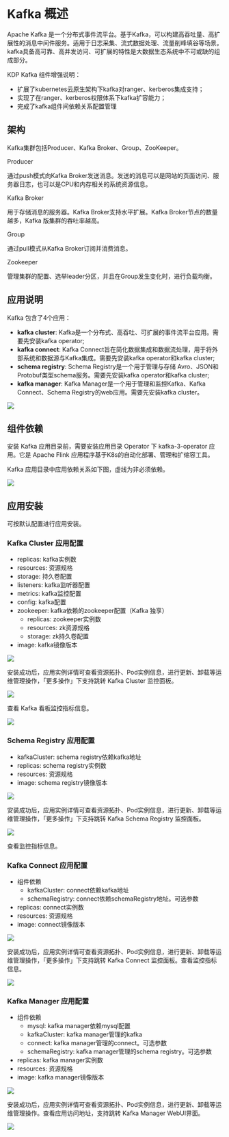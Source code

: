 
# Kafka 概述

Apache Kafka 是一个分布式事件流平台。基于Kafka，可以构建高吞吐量、高扩展性的消息中间件服务。适用于日志采集、流式数据处理、流量削峰填谷等场景。kafka具备高可靠、高并发访问、可扩展的特性是大数据生态系统中不可或缺的组成部分。

KDP Kafka 组件增强说明：

* 扩展了kubernetes云原生架构下kafka对ranger、kerberos集成支持；
* 实现了在ranger、kerberos权限体系下kafka扩容能力；
* 完成了kafka组件间依赖关系配置管理

## 架构

Kafka集群包括Producer、Kafka Broker、Group、ZooKeeper。

Producer

通过push模式向Kafka Broker发送消息。发送的消息可以是网站的页面访问、服务器日志，也可以是CPU和内存相关的系统资源信息。

Kafka Broker

用于存储消息的服务器。Kafka Broker支持水平扩展。Kafka Broker节点的数量越多，Kafka 版集群的吞吐率越高。

Group

通过pull模式从Kafka Broker订阅并消费消息。

Zookeeper

管理集群的配置、选举leader分区，并且在Group发生变化时，进行负载均衡。

## 应用说明

Kafka 包含了4个应用：

* **kafka cluster**: Kafka是一个分布式、高吞吐、可扩展的事件流平台应用。需要先安装kafka operator;
* **kafka connect**: Kafka Connect旨在简化数据集成和数据流处理，用于将外部系统和数据源与Kafka集成。需要先安装kafka operator和kafka cluster;
* **schema registry**: Schema Registry是一个用于管理与存储 Avro、JSON和Protobuf类型schema服务。需要先安装kafka operator和kafka cluster;
* **kafka manager**: Kafka Manager是一个用于管理和监控Kafka、Kafka Connect、Schema Registry的web应用。需要先安装kafka cluster。

<img src="./images/Overview-2024-03-25-17-27-01.png" />

## 组件依赖

安装 Kafka 应用目录前，需要安装应用目录 Operator 下 kafka-3-operator 应用。它是 Apache Flink 应用程序基于K8s的自动化部署、管理和扩缩容工具。

Kafka 应用目录中应用依赖关系如下图，虚线为非必须依赖。

<img src="./images/Overview-2024-03-25-17-51-14.png" />

## 应用安装

可按默认配置进行应用安装。

### Kafka Cluster 应用配置

* replicas: kafka实例数
* resources: 资源规格
* storage: 持久卷配置
* listeners: kafka监听器配置
* metrics: kafka监控配置
* config: kafka配置
* zookeeper: kafka依赖的zookeeper配置（Kafka 独享）
  * replicas: zookeeper实例数
  * resources: zk资源规格
  * storage: zk持久卷配置
* image: kafka镜像版本

<img src="./images/Overview-2024-03-25-17-59-28.png" />

安装成功后，应用实例详情可查看资源拓扑、Pod实例信息，进行更新、卸载等运维管理操作，「更多操作」下支持跳转 Kafka Cluster 监控面板。

<img src="./images/Overview-2024-03-25-18-00-09.png" />

查看 Kafka 看板监控指标信息。

<img src="./images/Overview-2024-03-25-18-07-38.png" />

### Schema Registry 应用配置

* kafkaCluster: schema registry依赖kafka地址
* replicas: schema registry实例数
* resources: 资源规格
* image: schema registry镜像版本

<img src="./images/Overview-2024-03-25-18-09-15.png" />

安装成功后，应用实例详情可查看资源拓扑、Pod实例信息，进行更新、卸载等运维管理操作，「更多操作」下支持跳转 Kafka Schema Registry 监控面板。

<img src="./images/Overview-2024-03-25-18-12-52.png" />

查看监控指标信息。

### Kafka Connect 应用配置

* 组件依赖
  * kafkaCluster: connect依赖kafka地址
  * schemaRegistry: connect依赖schemaRegistry地址。可选参数
* replicas: connect实例数
* resources: 资源规格
* image: connect镜像版本

<img src="./images/Overview-2024-03-25-18-14-44.png" />

安装成功后，应用实例详情可查看资源拓扑、Pod实例信息，进行更新、卸载等运维管理操作，「更多操作」下支持跳转 Kafka Connect 监控面板。查看监控指标信息。

<img src="./images/Overview-2024-03-25-18-15-21.png" />

### Kafka Manager 应用配置

* 组件依赖
  * mysql: kafka manager依赖mysql配置
  * kafkaCluster: kafka manager管理的kafka
  * connect: kafka manager管理的connect。可选参数
  * schemaRegistry: kafka manager管理的schema registry。可选参数
* replicas: kafka manager实例数
* resources: 资源规格
* image: kafka manager镜像版本

<img src="./images/Overview-2024-03-25-18-23-27.png" />

安装成功后，应用实例详情可查看资源拓扑、Pod实例信息，进行更新、卸载等运维管理操作。查看应用访问地址，支持跳转 Kafka Manager WebUI界面。

<img src="./images/Overview-2024-03-25-18-27-24.png" />